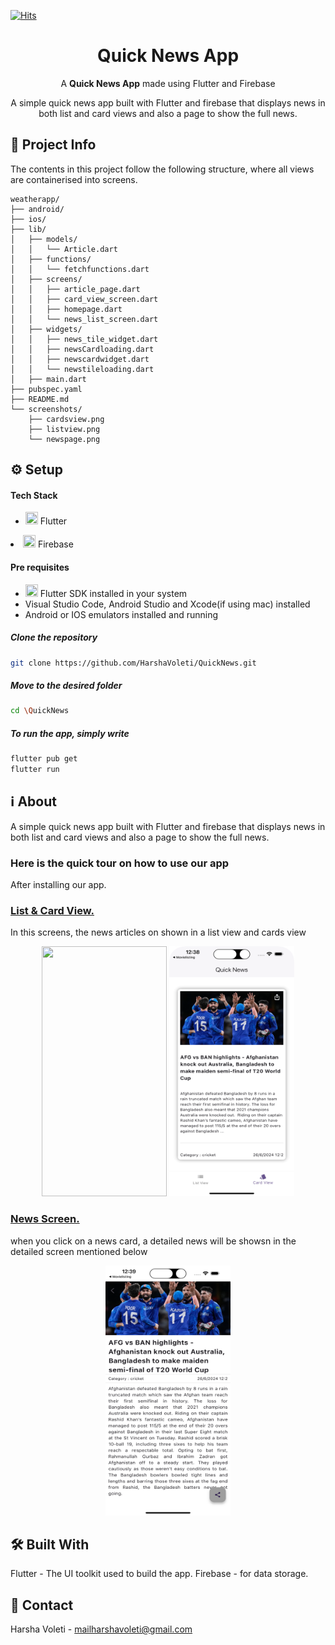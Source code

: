 [![Hits](https://hits.seeyoufarm.com/api/count/incr/badge.svg?url=https%3A%2F%2Fgithub.com%2FSupriyaKuncha%2Fculturize&count_bg=%23FE5667&title_bg=%23FE5667&icon=github.svg&icon_color=%23FFFFFF&title=Repository+Visits&edge_flat=false)](https://hits.seeyoufarm.com)

  <h1 align="center"> Quick News App </h1>
<p align="center">A <b>Quick News App</b> made using Flutter and Firebase</p>

<p align="center">A simple quick news app built with Flutter and firebase that displays news in both list and card views and also a page to show the full news.</p>

## 📝 Project Info
The contents in this project follow the following structure, where all views are containerised into screens.

```
weatherapp/
├── android/
├── ios/
├── lib/
│   ├── models/
│   │   └── Article.dart
│   ├── functions/
│   │   └── fetchfunctions.dart
│   ├── screens/
│   │   ├── article_page.dart
│   │   ├── card_view_screen.dart
│   │   ├── homepage.dart
│   │   └── news_list_screen.dart
│   ├── widgets/
│   │   ├── news_tile_widget.dart
│   │   ├── newsCardloading.dart
│   │   ├── newscardwidget.dart
│   │   └── newstileloading.dart
│   ├── main.dart
├── pubspec.yaml
├── README.md
└── screenshots/
    ├── cardsview.png
    ├── listview.png
    └── newspage.png
```

## ⚙️ Setup

  #### Tech Stack
  <ul>
  <li><img src="https://img.icons8.com/color/48/null/flutter.png" width="20" height="20">  Flutter</li>
  </ul>
  <li><img src="https://img.icons8.com/color/48/null/firebase.png" width="20" height="20">  Firebase</li>
  </ul>

  #### Pre requisites
  <ul>
  <li><img src="https://img.icons8.com/color/48/null/flutter.png" width="20" height="20">  Flutter SDK installed in your system</li>
  <li>Visual Studio Code, Android Studio and Xcode(if using mac) installed</li>
  <li>Android or IOS emulators installed and running</li>
  </ul>

  ##### Clone the repository
```bash
git clone https://github.com/HarshaVoleti/QuickNews.git
```
  ##### Move to the desired folder
```bash
cd \QuickNews
```

  ##### To run the app, simply write
```bash
flutter pub get
flutter run
```

## ℹ️ About

<p> A simple quick news app built with Flutter and firebase that displays news in both list and card views and also a page to show the full news.</p>

### Here is the quick tour on how to use our app
After installing our app.

#### <h3><ins>List & Card View.</ins></h3>
In this screens, the news articles on shown in a list view and cards view

<div display="flex" align="center" border-left="2px solid white">
<img src="https://github.com/HarshaVoleti/WeatherApp/blob/main/screenshots/listview.png" width="200" height="400" >
<img src="https://github.com/HarshaVoleti/QuickNews/blob/main/screenshots/cardsview.png" width="200" height="400" >
</div>

#### <h3><ins>News Screen.</ins></h3>
when you click on a news card, a detailed news will be showsn in the detailed screen mentioned below

<div display="flex" align="center" border-left="2px solid white">
<img src="https://github.com/HarshaVoleti/Quicknews/blob/main/screenshots/newspage.png" width="200" height="400" >
</div>

## 🛠️ Built With
Flutter - The UI toolkit used to build the app.
Firebase - for data storage.
## 💬 Contact
Harsha Voleti - mailharshavoleti@gmail.com
